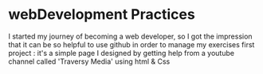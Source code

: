 # webDevelopment Practices
I started my journey of becoming a web developer, so I got  the impression that it can be so helpful to use github in order to manage my exercises
first project : it's a simple page I designed by getting help from a youtube channel called 'Traversy Media' using html & Css
